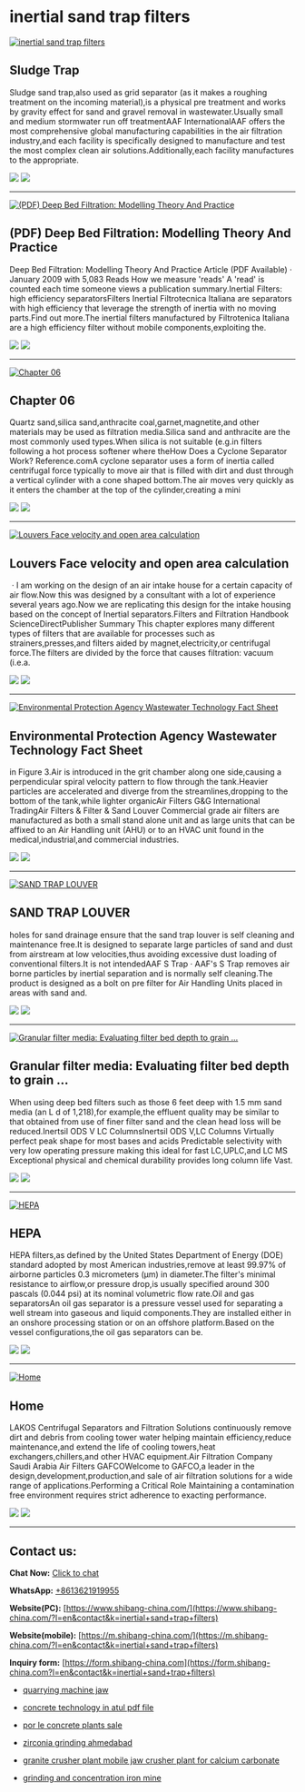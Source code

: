 # inertial sand trap filters

<a href="https://swt.shibang-china.com/?l=en&img&k=inertial+sand+trap+filters" target="_blank">![inertial sand trap filters](http://static.shibang-china.com/all-800x300/494.jpg)</a>

## Sludge Trap
Sludge sand trap,also used as grid separator (as it makes a roughing treatment on the incoming material),is a physical pre treatment and works by gravity effect for sand and gravel removal in wastewater.Usually small and medium stormwater run off treatmentAAF InternationalAAF offers the most comprehensive global manufacturing capabilities in the air filtration industry,and each facility is specifically designed to manufacture and test the most complex clean air solutions.Additionally,each facility manufactures to the appropriate.


<a href="https://whatsapp.shibangsoft.com/WhatsApp.php" target="_blank" title="WhatsApp">![](http://static.shibang-china.com/icon/whatsapp.png)</a> <a href="https://swt.shibang-china.com/?l=en&icon&k=inertial+sand+trap+filters" target="_blank">![](http://static.shibang-china.com/icon/chat-en.png)</a>

---

<a href="https://swt.shibang-china.com/?l=en&img&k=inertial+sand+trap+filters" target="_blank">![(PDF) Deep Bed Filtration: Modelling Theory And Practice](http://static.shibang-china.com/all-800x300/284.jpg)</a>

## (PDF) Deep Bed Filtration: Modelling Theory And Practice
Deep Bed Filtration: Modelling Theory And Practice Article (PDF Available) &#183; January 2009 with 5,083 Reads How we measure 'reads' A 'read' is counted each time someone views a publication summary.Inertial Filters: high efficiency separatorsFilters Inertial Filtrotecnica Italiana are separators with high efficiency that leverage the strength of inertia with no moving parts.Find out more.The inertial filters manufactured by Filtrotenica Italiana are a high efficiency filter without mobile components,exploiting the.


<a href="https://whatsapp.shibangsoft.com/WhatsApp.php" target="_blank" title="WhatsApp">![](http://static.shibang-china.com/icon/whatsapp.png)</a> <a href="https://swt.shibang-china.com/?l=en&icon&k=inertial+sand+trap+filters" target="_blank">![](http://static.shibang-china.com/icon/chat-en.png)</a>

---

<a href="https://swt.shibang-china.com/?l=en&img&k=inertial+sand+trap+filters" target="_blank">![Chapter 06](http://static.shibang-china.com/all-800x300/918.jpg)</a>

## Chapter 06
Quartz sand,silica sand,anthracite coal,garnet,magnetite,and other materials may be used as filtration media.Silica sand and anthracite are the most commonly used types.When silica is not suitable (e.g.in filters following a hot process softener where theHow Does a Cyclone Separator Work? Reference.comA cyclone separator uses a form of inertia called centrifugal force typically to move air that is filled with dirt and dust through a vertical cylinder with a cone shaped bottom.The air moves very quickly as it enters the chamber at the top of the cylinder,creating a mini


<a href="https://whatsapp.shibangsoft.com/WhatsApp.php" target="_blank" title="WhatsApp">![](http://static.shibang-china.com/icon/whatsapp.png)</a> <a href="https://swt.shibang-china.com/?l=en&icon&k=inertial+sand+trap+filters" target="_blank">![](http://static.shibang-china.com/icon/chat-en.png)</a>

---

<a href="https://swt.shibang-china.com/?l=en&img&k=inertial+sand+trap+filters" target="_blank">![Louvers Face velocity and open area calculation](http://static.shibang-china.com/all-800x300/906.jpg)</a>

## Louvers Face velocity and open area calculation
&nbsp;&#0183;&#32;I am working on the design of an air intake house for a certain capacity of air flow.Now this was designed by a consultant with a lot of experience several years ago.Now we are replicating this design for the intake housing based on the concept of Inertial separators.Filters and Filtration Handbook ScienceDirectPublisher Summary This chapter explores many different types of filters that are available for processes such as strainers,presses,and filters aided by magnet,electricity,or centrifugal force.The filters are divided by the force that causes filtration: vacuum (i.e.a.


<a href="https://whatsapp.shibangsoft.com/WhatsApp.php" target="_blank" title="WhatsApp">![](http://static.shibang-china.com/icon/whatsapp.png)</a> <a href="https://swt.shibang-china.com/?l=en&icon&k=inertial+sand+trap+filters" target="_blank">![](http://static.shibang-china.com/icon/chat-en.png)</a>

---

<a href="https://swt.shibang-china.com/?l=en&img&k=inertial+sand+trap+filters" target="_blank">![Environmental Protection Agency Wastewater Technology Fact Sheet](http://static.shibang-china.com/all-800x300/505.jpg)</a>

## Environmental Protection Agency Wastewater Technology Fact Sheet
in Figure 3.Air is introduced in the grit chamber along one side,causing a perpendicular spiral velocity pattern to flow through the tank.Heavier particles are accelerated and diverge from the streamlines,dropping to the bottom of the tank,while lighter organicAir Filters G&amp;G International TradingAir Filters &amp; Filter &amp; Sand Louver Commercial grade air filters are manufactured as both a small stand alone unit and as large units that can be affixed to an Air Handling unit (AHU) or to an HVAC unit found in the medical,industrial,and commercial industries.


<a href="https://whatsapp.shibangsoft.com/WhatsApp.php" target="_blank" title="WhatsApp">![](http://static.shibang-china.com/icon/whatsapp.png)</a> <a href="https://swt.shibang-china.com/?l=en&icon&k=inertial+sand+trap+filters" target="_blank">![](http://static.shibang-china.com/icon/chat-en.png)</a>

---

<a href="https://swt.shibang-china.com/?l=en&img&k=inertial+sand+trap+filters" target="_blank">![SAND TRAP LOUVER](http://static.shibang-china.com/all-800x300/924.jpg)</a>

## SAND TRAP LOUVER
holes for sand drainage ensure that the sand trap louver is self cleaning and maintenance free.It is designed to separate large particles of sand and dust from airstream at low velocities,thus avoiding excessive dust loading of conventional filters.It is not intendedAAF S Trap&nbsp;&#0183;&#32;AAF's S Trap removes air borne particles by inertial separation and is normally self cleaning.The product is designed as a bolt on pre filter for Air Handling Units placed in areas with sand and.


<a href="https://whatsapp.shibangsoft.com/WhatsApp.php" target="_blank" title="WhatsApp">![](http://static.shibang-china.com/icon/whatsapp.png)</a> <a href="https://swt.shibang-china.com/?l=en&icon&k=inertial+sand+trap+filters" target="_blank">![](http://static.shibang-china.com/icon/chat-en.png)</a>

---

<a href="https://swt.shibang-china.com/?l=en&img&k=inertial+sand+trap+filters" target="_blank">![Granular filter media: Evaluating filter bed depth to grain …](http://static.shibang-china.com/all-800x300/246.jpg)</a>

## Granular filter media: Evaluating filter bed depth to grain …
When using deep bed filters such as those 6 feet deep with 1.5 mm sand media (an L d of 1,218),for example,the effluent quality may be similar to that obtained from use of finer filter sand and the clean head loss will be reduced.Inertsil ODS V LC ColumnsInertsil ODS V,LC Columns Virtually perfect peak shape for most bases and acids Predictable selectivity with very low operating pressure making this ideal for fast LC,UPLC,and LC MS Exceptional physical and chemical durability provides long column life Vast.


<a href="https://whatsapp.shibangsoft.com/WhatsApp.php" target="_blank" title="WhatsApp">![](http://static.shibang-china.com/icon/whatsapp.png)</a> <a href="https://swt.shibang-china.com/?l=en&icon&k=inertial+sand+trap+filters" target="_blank">![](http://static.shibang-china.com/icon/chat-en.png)</a>

---

<a href="https://swt.shibang-china.com/?l=en&img&k=inertial+sand+trap+filters" target="_blank">![HEPA](http://static.shibang-china.com/all-800x300/604.jpg)</a>

## HEPA
HEPA filters,as defined by the United States Department of Energy (DOE) standard adopted by most American industries,remove at least 99.97% of airborne particles 0.3 micrometers (μm) in diameter.The filter's minimal resistance to airflow,or pressure drop,is usually specified around 300 pascals (0.044 psi) at its nominal volumetric flow rate.Oil and gas separatorsAn oil gas separator is a pressure vessel used for separating a well stream into gaseous and liquid components.They are installed either in an onshore processing station or on an offshore platform.Based on the vessel configurations,the oil gas separators can be.


<a href="https://whatsapp.shibangsoft.com/WhatsApp.php" target="_blank" title="WhatsApp">![](http://static.shibang-china.com/icon/whatsapp.png)</a> <a href="https://swt.shibang-china.com/?l=en&icon&k=inertial+sand+trap+filters" target="_blank">![](http://static.shibang-china.com/icon/chat-en.png)</a>

---

<a href="https://swt.shibang-china.com/?l=en&img&k=inertial+sand+trap+filters" target="_blank">![Home](http://static.shibang-china.com/all-800x300/312.jpg)</a>

## Home
LAKOS Centrifugal Separators and Filtration Solutions continuously remove dirt and debris from cooling tower water helping maintain efficiency,reduce maintenance,and extend the life of cooling towers,heat exchangers,chillers,and other HVAC equipment.Air Filtration Company Saudi Arabia Air Filters GAFCOWelcome to GAFCO,a leader in the design,development,production,and sale of air filtration solutions for a wide range of applications.Performing a Critical Role Maintaining a contamination free environment requires strict adherence to exacting performance.


<a href="https://whatsapp.shibangsoft.com/WhatsApp.php" target="_blank" title="WhatsApp">![](http://static.shibang-china.com/icon/whatsapp.png)</a> <a href="https://swt.shibang-china.com/?l=en&icon&k=inertial+sand+trap+filters" target="_blank">![](http://static.shibang-china.com/icon/chat-en.png)</a>

---
## Contact us:

**Chat Now:** [Click to chat](https://swt.shibang-china.com?l=en&contact&k=inertial+sand+trap+filters)

**WhatsApp:**  [+8613621919955](https://whatsapp.shibangsoft.com/WhatsApp.php)

**Website(PC):** [https://www.shibang-china.com/](https://www.shibang-china.com/?l=en&contact&k=inertial+sand+trap+filters)

**Website(mobile):** [https://m.shibang-china.com/](https://m.shibang-china.com/?l=en&contact&k=inertial+sand+trap+filters)

**Inquiry form:** [https://form.shibang-china.com](https://form.shibang-china.com?l=en&contact&k=inertial+sand+trap+filters)

* [quarrying machine jaw](../129/quarrying%20machine%20jaw.md)

* [concrete technology in atul pdf file](../137/concrete%20technology%20in%20atul%20pdf%20file.md)

* [por le concrete plants sale](../138/por%20le%20concrete%20plants%20sale.md)

* [zirconia grinding ahmedabad](../138/zirconia%20grinding%20ahmedabad.md)

* [granite crusher plant mobile jaw crusher plant for calcium carbonate](../133/granite%20crusher%20plant%20mobile%20jaw%20crusher%20plant%20for%20calcium%20carbonate.md)

* [grinding and concentration iron mine](../135/grinding%20and%20concentration%20iron%20mine.md)
